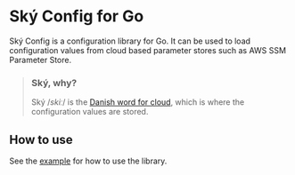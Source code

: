 # Ský Config for Go

Ský Config is a configuration library for Go. It can be used to load configuration
values from cloud based parameter stores such as AWS SSM Parameter Store.

> ### Ský, why?
> 
> Ský /_skiː_/ is the [Danish word for cloud](https://en.bab.la/dictionary/english-danish/cloud), 
> which is where the configuration values are stored.

## How to use

See the [example](example_test.go) for how to use the library.
